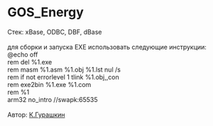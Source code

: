 # GOS_Energy
Стек: xBase, ODBC, DBF, dBase </br></br>
для сборки и запуска EXE использовать следующие инструкции:</br>
@echo off</br>
rem del %1.exe</br>
rem masm %1.asm %1.obj %1.lst nul /s</br>
rem if not errorlevel 1 tlink %1.obj,,con</br>
rem exe2bin %1.exe %1.com</br>
rem %1</br>
arm32 no_intro //swapk:65535</br></br>
 Автор: [К.Гурашкин](<https://github.com/CrockoMan>)
